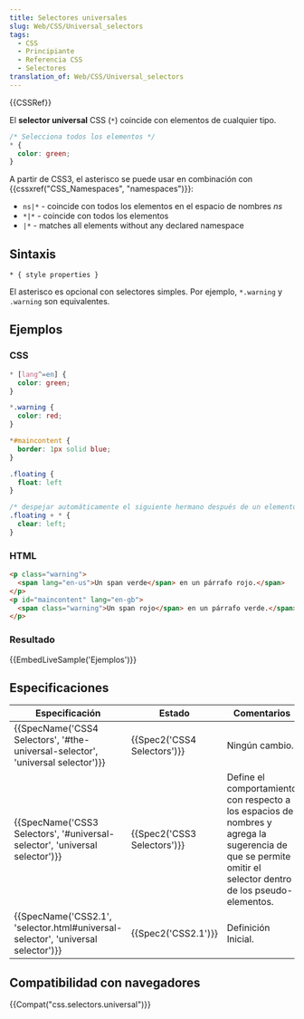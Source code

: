 ```yaml
---
title: Selectores universales
slug: Web/CSS/Universal_selectors
tags:
  - CSS
  - Principiante
  - Referencia CSS
  - Selectores
translation_of: Web/CSS/Universal_selectors
---
```


{{CSSRef}}

El **selector universal** CSS (`*`) coincide con elementos de cualquier tipo.

```css
/* Selecciona todos los elementos */
* {
  color: green;
}
```

A partir de CSS3, el asterisco se puede usar en combinación con {{cssxref("CSS_Namespaces", "namespaces")}}:

- `ns|*` - coincide con todos los elementos en el espacio de nombres _ns_
- `*|*` - coincide con todos los elementos
- `|*` - matches all elements without any declared namespace

## Sintaxis

```
* { style properties }
```

El asterisco es opcional con selectores simples. Por ejemplo, `*.warning` y `.warning` son equivalentes.

## Ejemplos

### CSS

```css
* [lang^=en] {
  color: green;
}

*.warning {
  color: red;
}

*#maincontent {
  border: 1px solid blue;
}

.floating {
  float: left
}

/* despejar automáticamente el siguiente hermano después de un elemento flotante */
.floating + * {
  clear: left;
}
```

### HTML

```html
<p class="warning">
  <span lang="en-us">Un span verde</span> en un párrafo rojo.</span>
</p>
<p id="maincontent" lang="en-gb">
  <span class="warning">Un span rojo</span> en un párrafo verde.</span>
</p>
```

### Resultado

{{EmbedLiveSample('Ejemplos')}}

## Especificaciones

| Especificación                                                                                               | Estado                               | Comentarios                                                                                                                                                 |
| ------------------------------------------------------------------------------------------------------------ | ------------------------------------ | ----------------------------------------------------------------------------------------------------------------------------------------------------------- |
| {{SpecName('CSS4 Selectors', '#the-universal-selector', 'universal selector')}}     | {{Spec2('CSS4 Selectors')}} | Ningún cambio.                                                                                                                                              |
| {{SpecName('CSS3 Selectors', '#universal-selector', 'universal selector')}}         | {{Spec2('CSS3 Selectors')}} | Define el comportamiento con respecto a los espacios de nombres y agrega la sugerencia de que se permite omitir el selector dentro de los pseudo-elementos. |
| {{SpecName('CSS2.1', 'selector.html#universal-selector', 'universal selector')}} | {{Spec2('CSS2.1')}}             | Definición Inicial.                                                                                                                                         |

## Compatibilidad con navegadores

{{Compat("css.selectors.universal")}}
